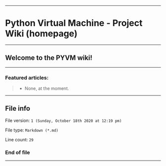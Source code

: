 
***

# Python Virtual Machine - Project Wiki (homepage)

***

## Welcome to the PYVM wiki!

***

### Featured articles:

> * None, at the moment.

***

## File info

File version: `1 (Sunday, October 18th 2020 at 12:19 pm)`

File type: `Markdown (*.md)`

Line count: `29`

### End of file

***
